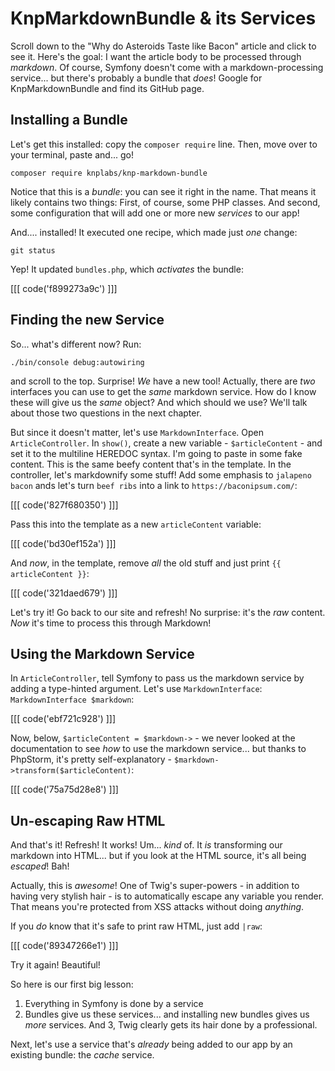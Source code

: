 # KnpMarkdownBundle & its Services

Scroll down to the "Why do Asteroids Taste like Bacon" article and click to see it.
Here's the goal: I want the article body to be processed through *markdown*. Of course,
Symfony doesn't come with a markdown-processing service... but there's probably a
bundle that *does*! Google for KnpMarkdownBundle and find its GitHub page.

## Installing a Bundle

Let's get this installed: copy the `composer require` line. Then, move over to your
terminal, paste and... go!

```terminal-silent
composer require knplabs/knp-markdown-bundle
```

Notice that this is a *bundle*: you can see it right in the name. That means it
likely contains two things: First, of course, some PHP classes. And second, some
configuration that will add one or more new *services* to our app!

And.... installed! It executed one recipe, which made just *one* change:

```terminal-silent
git status
```

Yep! It updated `bundles.php`, which *activates* the bundle:

[[[ code('f899273a9c') ]]]

## Finding the new Service

So... what's different now? Run:

```terminal
./bin/console debug:autowiring
```

and scroll to the top. Surprise! *We* have a new tool! Actually, there are *two*
interfaces you can use to get the *same* markdown service. How do I know these will
give us the *same* object? And which should we use? We'll talk about those two questions
in the next chapter.

But since it doesn't matter, let's use `MarkdownInterface`. Open `ArticleController`.
In `show()`, create a new variable - `$articleContent` - and set it to the multiline
HEREDOC syntax. I'm going to paste in some fake content. This is the same beefy
content that's in the template. In the controller, let's markdownify some stuff!
Add some emphasis to `jalapeno bacon` ands let's turn `beef ribs` into a link to
`https://baconipsum.com/`:

[[[ code('827f680350') ]]]

Pass this into the template as a new `articleContent` variable:

[[[ code('bd30ef152a') ]]]

And *now*, in the template, remove *all* the old stuff and just print `{{ articleContent }}`:

[[[ code('321daed679') ]]]

Let's try it! Go back to our site and refresh! No surprise: it's the *raw* content.
*Now* it's time to process this through Markdown!

## Using the Markdown Service

In `ArticleController`, tell Symfony to pass us the markdown service by adding
a type-hinted argument. Let's use `MarkdownInterface`: `MarkdownInterface $markdown`:

[[[ code('ebf721c928') ]]]

Now, below, `$articleContent = $markdown->` - we never looked at the documentation
to see *how* to use the markdown service... but thanks to PhpStorm, it's pretty
self-explanatory - `$markdown->transform($articleContent)`:

[[[ code('75a75d28e8') ]]]

## Un-escaping Raw HTML

And that's it! Refresh! It works! Um... *kind* of. It *is* transforming our markdown
into HTML... but if you look at the HTML source, it's all being *escaped*! Bah!

Actually, this is *awesome*! One of Twig's super-powers - in addition to having very
stylish hair - is to automatically escape any variable you render. That means
you're protected from XSS attacks without doing *anything*.

If you *do* know that it's safe to print raw HTML, just add `|raw`:

[[[ code('89347266e1') ]]]

Try it again! Beautiful!

So here is our first big lesson:

1. Everything in Symfony is done by a service
2. Bundles give us these services... and installing new bundles gives us *more* services.
And 3, Twig clearly gets its hair done by a professional.

Next, let's use a service that's *already* being added to our app by an existing
bundle: the *cache* service.
